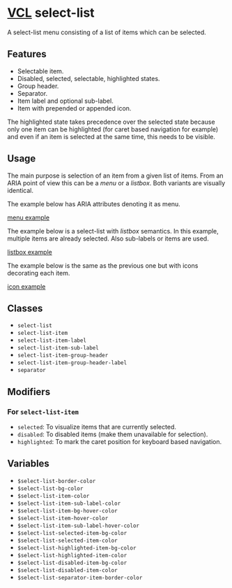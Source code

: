 # [VCL](https://github.com/vcl/doc) select-list

A select-list menu consisting of a list of items which can be selected.

## Features

- Selectable item.
- Disabled, selected, selectable, highlighted states.
- Group header.
- Separator.
- Item label and optional sub-label.
- Item with prepended or appended icon.

The highlighted state takes precedence over the selected state because
only one item can be highlighted (for caret based navigation for example)
and even if an item is selected at the same time, this needs to be visible.

## Usage

The main purpose is selection of an item from a given list
of items. From an ARIA point of view this can be a _menu_
or a _listbox_. Both variants are visually identical.

The example below has ARIA attributes denoting it as menu.

[menu example](/demo/example-menu.html)

The example below is a select-list with _listbox_ semantics.
In this example, multiple items are already selected.
Also sub-labels or items are used.

[listbox example](/demo/example-listbox.html)

The example below is the same as the previous one but with icons decorating each
item.

[icon example](/demo/example-icon.html)

## Classes

- `select-list`
- `select-list-item`
- `select-list-item-label`
- `select-list-item-sub-label`
- `select-list-item-group-header`
- `select-list-item-group-header-label`
- `separator`

## Modifiers

### For `select-list-item`

- `selected`: To visualize items that are currently selected.
- `disabled`: To disabled items (make them unavailable for selection).
- `highlighted`: To mark the caret position for keyboard based navigation.

## Variables

- `$select-list-border-color`
- `$select-list-bg-color`
- `$select-list-item-color`
- `$select-list-item-sub-label-color`
- `$select-list-item-bg-hover-color`
- `$select-list-item-hover-color`
- `$select-list-item-sub-label-hover-color`
- `$select-list-selected-item-bg-color`
- `$select-list-selected-item-color`
- `$select-list-highlighted-item-bg-color`
- `$select-list-highlighted-item-color`
- `$select-list-disabled-item-bg-color`
- `$select-list-disabled-item-color`
- `$select-list-separator-item-border-color`
